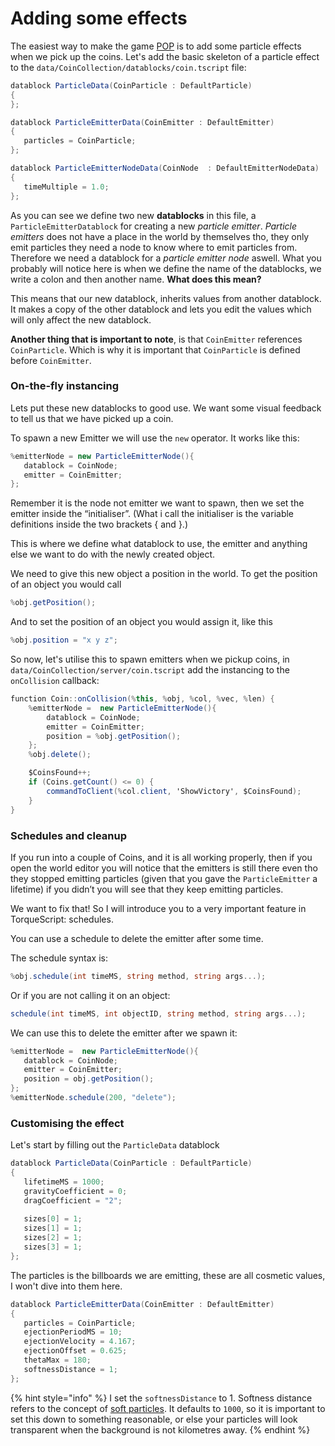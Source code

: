 # Adding some effects

The easiest way to make the game [POP](https://theoatmeal.com/comics/design\_hell) is to add some particle effects when we pick up the coins. Let's add the basic skeleton of a particle effect to the `data/CoinCollection/datablocks/coin.tscript` file:

```csharp
datablock ParticleData(CoinParticle : DefaultParticle)
{
};

datablock ParticleEmitterData(CoinEmitter : DefaultEmitter)
{
   particles = CoinParticle;
};

datablock ParticleEmitterNodeData(CoinNode  : DefaultEmitterNodeData)
{
   timeMultiple = 1.0;
};
```

As you can see we define two new **datablocks** in this file, a `ParticleEmitterDatablock` for creating a new _particle emitter_. _Particle emitters_ does not have a place in the world by themselves tho, they only emit particles they need a node to know where to emit particles from. Therefore we need a datablock for a _particle emitter node_ aswell. What you probably will notice here is when we define the name of the datablocks, we write a colon and then another name. **What does this mean?**

This means that our new datablock, inherits values from another datablock. It makes a copy of the other datablock and lets you edit the values which will only affect the new datablock.

**Another thing that is important to note**, is that `CoinEmitter` references `CoinParticle`. Which is why it is important that `CoinParticle` is defined before `CoinEmitter`.

### On-the-fly instancing <a href="#on-the-fly-instancing" id="on-the-fly-instancing"></a>

Lets put these new datablocks to good use. We want some visual feedback to tell us that we have picked up a coin.

To spawn a new Emitter we will use the `new` operator. It works like this:

```csharp
%emitterNode = new ParticleEmitterNode(){
   datablock = CoinNode;
   emitter = CoinEmitter;
};
```

Remember it is the node not emitter we want to spawn, then we set the emitter inside the “initialiser”. (What i call the initialiser is the variable definitions inside the two brackets { and }.)

This is where we define what datablock to use, the emitter and anything else we want to do with the newly created object.

We need to give this new object a position in the world. To get the position of an object you would call

```csharp
%obj.getPosition();
```

And to set the position of an object you would assign it, like this

```csharp
%obj.position = "x y z";
```

So now, let's utilise this to spawn emitters when we pickup coins, in `data/CoinCollection/server/coin.tscript` add the instancing to the `onCollision` callback:

```csharp
function Coin::onCollision(%this, %obj, %col, %vec, %len) {
    %emitterNode =  new ParticleEmitterNode(){
        datablock = CoinNode;
        emitter = CoinEmitter;
        position = %obj.getPosition();
    };
    %obj.delete();

    $CoinsFound++;
    if (Coins.getCount() <= 0) {
        commandToClient(%col.client, 'ShowVictory', $CoinsFound);
    }
}
```

### Schedules and cleanup <a href="#schedules-and-cleanup" id="schedules-and-cleanup"></a>

If you run into a couple of Coins, and it is all working properly, then if you open the world editor you will notice that the emitters is still there even tho they stopped emitting particles (given that you gave the `ParticleEmitter` a lifetime) if you didn’t you will see that they keep emitting particles.

We want to fix that! So I will introduce you to a very important feature in TorqueScript: schedules.

You can use a schedule to delete the emitter after some time.

The schedule syntax is:

```csharp
%obj.schedule(int timeMS, string method, string args...);
```

Or if you are not calling it on an object:

```csharp
schedule(int timeMS, int objectID, string method, string args...);
```

We can use this to delete the emitter after we spawn it:

```csharp
%emitterNode =  new ParticleEmitterNode(){
   datablock = CoinNode;
   emitter = CoinEmitter;
   position = obj.getPosition();
};
%emitterNode.schedule(200, "delete");
```

### Customising the effect

Let's start by filling out the `ParticleData` datablock

```csharp
datablock ParticleData(CoinParticle : DefaultParticle)
{
   lifetimeMS = 1000;
   gravityCoefficient = 0;
   dragCoefficient = "2";
   
   sizes[0] = 1;
   sizes[1] = 1;
   sizes[2] = 1;
   sizes[3] = 1;
};
```

The particles is the billboards we are emitting, these are all cosmetic values, I won't dive into them here.

```csharp
datablock ParticleEmitterData(CoinEmitter : DefaultEmitter)
{
   particles = CoinParticle;
   ejectionPeriodMS = 10;
   ejectionVelocity = 4.167;
   ejectionOffset = 0.625;
   thetaMax = 180;
   softnessDistance = 1;
};
```

{% hint style="info" %}
&#x20;I set the `softnessDistance` to 1. Softness distance refers to the concept of [soft particles](http://blog.wolfire.com/2010/04/Soft-Particles). It defaults to `1000`, so it is important to set this down to something reasonable, or else your particles will look transparent when the background is not kilometres away.
{% endhint %}

### &#x20;<a href="#on-the-fly-instancing" id="on-the-fly-instancing"></a>
